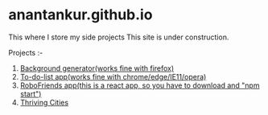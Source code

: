 # anantankur.github.io
This where I store my side projects
This site is under construction.

Projects :-
1) [Background generator(works fine with firefox)](https://anantankur.github.io/background-gen)
2) [To-do-list app(works fine with chrome/edge/IE11/opera)](https://anantankur.github.io/list)
3) [RoboFriends app(this is a react app, so you have to download and "npm start")](https://github.com/anantankur/anantankur.github.io/tree/master/robofriends)
4) [Thriving Cities](https://anantankur.github.io/thriving)
